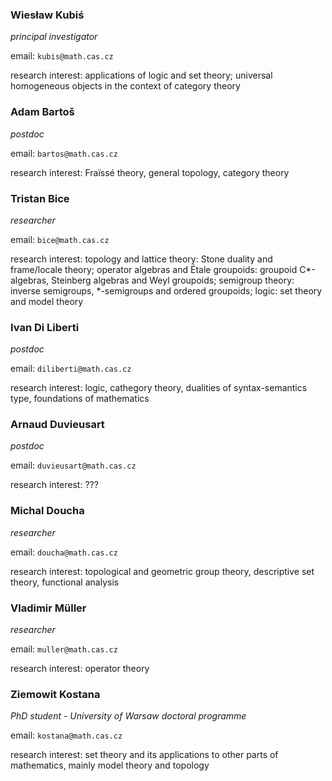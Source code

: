 <style>

</style>

<div class="team">
<div>

### Wiesław Kubiś

*principal investigator*

email: `kubis@math.cas.cz`

research interest: applications of logic and set theory; universal homogeneous objects in the context of category theory
</div>

<div>

### Adam Bartoš

*postdoc*

email: `bartos@math.cas.cz`

research interest: Fraïssé theory, general topology, category theory 
</div>

<div> 

### Tristan Bice

*researcher*

email: `bice@math.cas.cz`

research interest: 
topology and lattice theory: Stone duality and frame/locale theory;
operator algebras and Étale groupoids: groupoid C\*-algebras, Steinberg algebras and Weyl groupoids;
semigroup theory: inverse semigroups, \*-semigroups and ordered groupoids;
logic: set theory and model theory
</div>

<div>

### Ivan Di Liberti
*postdoc*

email: `diliberti@math.cas.cz`

research interest: logic, cathegory theory, dualities of syntax-semantics type, foundations of mathematics
</div>

<div>

### Arnaud Duvieusart
*postdoc*

email: `duvieusart@math.cas.cz`

research interest: ???
</div>

<div> 

### Michal Doucha
*researcher*

email: `doucha@math.cas.cz`

research interest: topological and geometric group theory, descriptive set theory, functional analysis
</div>

<div> 

### Vladimir Müller
*researcher*

email: `muller@math.cas.cz`

research interest: operator theory
</div>

<div> 

### Ziemowit Kostana
*PhD student - University of Warsaw doctoral programme*

email: `kostana@math.cas.cz`

research interest: set theory and its applications to other parts of mathematics, mainly model theory and topology
</div>
</div>
